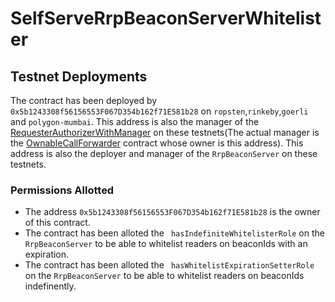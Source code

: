 # SelfServeRrpBeaconServerWhitelister

## Testnet Deployments

The contract has been deployed by `0x5b1243308f56156553F067D354b162f71E581b28` on `ropsten`,`rinkeby`,`goerli` and `polygon-mumbai`. This address is also the manager of the [RequesterAuthorizerWithManager](https://github.com/api3dao/airnode/blob/master/packages/airnode-protocol/contracts/authorizers/RequesterAuthorizerWithManager.sol) on these testnets(The actual manager is the [OwnableCallForwarder](https://github.com/api3dao/airnode/blob/master/packages/airnode-protocol/contracts/utils/OwnableCallForwarder.sol) contract whose owner is this address).
This address is also the deployer and manager of the `RrpBeaconServer` on these testnets.

### Permissions Allotted

- The address `0x5b1243308f56156553F067D354b162f71E581b28` is the owner of this contract.
- The contract has been alloted the ` hasIndefiniteWhitelisterRole` on the `RrpBeaconServer` to be able to whitelist readers on beaconIds with an expiration.
- The contract has been alloted the ` hasWhitelistExpirationSetterRole` on the `RrpBeaconServer` to be able to whitelist readers on beaconIds indefinently.
